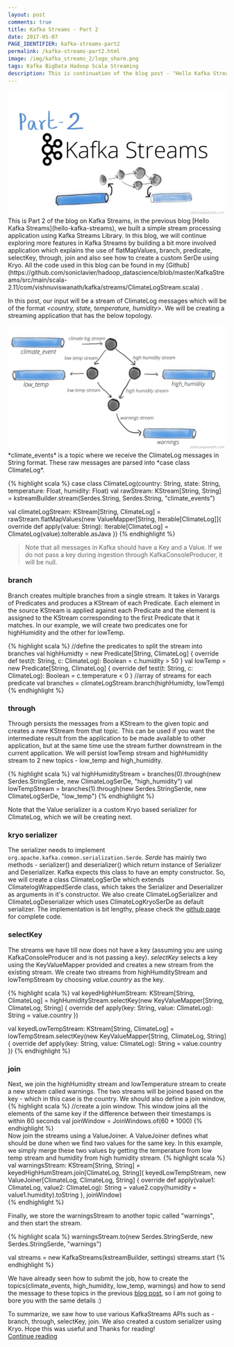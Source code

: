 ```yaml
---
layout: post
comments: true
title: Kafka Streams - Part 2
date: 2017-05-07
PAGE_IDENTIFIER: kafka-streams-part2
permalink: /kafka-streams-part2.html
image: /img/kafka_streams_2/logo_share.png
tags: Kafka BigData Hadoop Scala Streaming
description: This is continuation of the blog post - "Hello Kafka Streams". In this blog we  build a bit more complicated application that demonstrates the use of flatMapValues, branch, predicate, selectKey, through, join and also see how to create a custom SerDe using Kryo.
---
```

<div class="col three">
    <img class="col three" src="/img/kafka_streams_2/logo.png">
</div>
This is Part 2 of the blog on Kafka Streams, in the previous blog [Hello Kafka Streams](hello-kafka-streams), we built a simple stream processing application using Kafka Streams Library. In this blog, we will continue exploring more features in Kafka Streams by building a bit more involved application which explains the use of flatMapValues, branch, predicate, selectKey, through, join and also see how to create a custom SerDe using Kryo. All the code used in this blog can be found in my [Github](https://github.com/soniclavier/hadoop_datascience/blob/master/KafkaStreams/src/main/scala-2.11/com/vishnuviswanath/kafka/streams/ClimateLogStream.scala) <i class="fa fa-github" aria-hidden="true"></i>.

In this post, our input will be a stream of ClimateLog messages which will be of the format *<country, state, temperature, humidity>*. We will be creating a streaming application that has the below topology. 
<div class="col three">
    <img class="col three expandable" src="/img/kafka_streams_2/topology.png">
</div>
*climate_events* is a topic where we receive the ClimateLog messages in String format. These raw messages are parsed into *case class ClimateLog*.

{% highlight scala %}
case class ClimateLog(country: String, state: String, temperature: Float, humidity: Float)
val rawStream: KStream[String, String] = kstreamBuilder.stream(Serdes.String, Serdes.String, "climate_events")

val climateLogStream: KStream[String, ClimateLog] = rawStream.flatMapValues(new ValueMapper[String, Iterable[ClimateLog]]{
  override def apply(value: String): Iterable[ClimateLog] = ClimateLog(value).toIterable.asJava
})
{% endhighlight %}

<blockquote>Note that all messages in Kafka should have a Key and a Value. If we do not pass a key during ingestion through KafkaConsoleProducer, it will be null.</blockquote>

### **branch**
Branch creates multiple branches from a single stream. It takes in Varargs of Predicates and produces a KStream of each Predicate. Each element in the source KStream is applied against each Predicate and the element is assigned to the KStream corresponding to the first Predicate that it matches. In our example, we will create two predicates one for highHumidity and the other for lowTemp.

{% highlight scala %}
//define the predicates to split the stream into branches
val highHumidty = new Predicate[String, ClimateLog] {
  override def test(t: String, c: ClimateLog): Boolean = c.humidity > 50
}
val lowTemp = new Predicate[String, ClimateLog] {
  override def test(t: String, c: ClimateLog): Boolean = c.temperature < 0
}
//array of streams for each predicate
val branches = climateLogStream.branch(highHumidty, lowTemp)
{% endhighlight %}


### **through**
Through persists the messages from a KStream to the given topic and creates a new KStream from that topic. This can be used if you want the intermediate result from the application to be made available to other application, but at the same time use the stream further downstream in the current application. We will persist lowTemp stream and highHumidity stream to 2 new topics - low_temp and high_humidity. 

{% highlight scala %}
val highHumidityStream = branches(0).through(new Serdes.StringSerde, new ClimateLogSerDe, "high_humidity")
val lowTempStream = branches(1).through(new Serdes.StringSerde, new ClimateLogSerDe, "low_temp")
{% endhighlight %}

Note that the Value serializer is a custom Kryo based serializer for ClimateLog, which we will be creating next.

### **kryo serializer**
The serializer needs to implement `org.apache.kafka.common.serialization.Serde`. *Serde* has mainly two methods - serializer() and deserializer() which return instance of Serializer and Deserializer. Kafka expects this class to have an empty constructor. So, we will create a class ClimateLogSerDe which extends ClimatelogWrappedSerde class, which takes the Serializer and Deserializer as arguments in it's constructor. We also create ClimateLogSerializer and ClimateLogDeserializer which uses ClimateLogKryoSerDe as default serializer. The implementation is bit lengthy, please check the [github page](https://github.com/soniclavier/hadoop_datascience/blob/master/KafkaStreams/src/main/scala-2.11/com/vishnuviswanath/kafka/streams/ClimateLogStream.scala#L124-L194) for complete code.

### **selectKey**
The streams we have till now does not have a key (assuming you are using KafkaConsoleProducer and is not passing a key). *selectKey* selects a key using the KeyValueMapper provided and creates a new stream from the existing stream. We create two streams from highHumdityStream and lowTempStream by choosing *value.country* as the key.

{% highlight scala %}
val keyedHighHumStream: KStream[String, ClimateLog] = highHumidityStream.selectKey(new KeyValueMapper[String, ClimateLog, String] {
  override def apply(key: String, value: ClimateLog): String = value.country
})

val keyedLowTempStream: KStream[String, ClimateLog] = lowTempStream.selectKey(new KeyValueMapper[String, ClimateLog, String] {
  override def apply(key: String, value: ClimateLog): String = value.country
})
{% endhighlight %}

### **join**
Next, we join the highHumidity stream and lowTemperature stream to create a new stream called warnings. The two streams will be joined based on the key - which in this case is the country. We should also define a join window,
{% highlight scala %}
//create a join window. This window joins all the elements of the same key if the difference between their timestamps is within 60 seconds
val joinWindow = JoinWindows.of(60 * 1000)
{% endhighlight %}  
Now join the streams using a ValueJoiner. A ValueJoiner defines what should be done when we find two values for the same key. In this example, we simply merge these two values by getting the temperature from low temp stream and humidity from high humidity stream.
{% highlight scala %}
val warningsStream: KStream[String, String] = keyedHighHumStream.join[ClimateLog, String](
  keyedLowTempStream,
  new ValueJoiner[ClimateLog, ClimateLog, String] {
    override def apply(value1: ClimateLog, value2: ClimateLog): String = value2.copy(humidity = value1.humidity).toString
  },
  joinWindow)  
{% endhighlight %} 

Finally, we store the warningsStream to another topic called "warnings", and then start the stream.

{% highlight scala %}
warningsStream.to(new Serdes.StringSerde, new Serdes.StringSerde, "warnings")

val streams = new KafkaStreams(kstreamBuilder, settings)
streams.start 
{% endhighlight %} 

We have already seen how to submit the job, how to create the topics(climate_events, high_humidity, low_temp, warnings) and how to send the message to these topics in the previous [blog post](hello-kafka-streams#hello-kafka-streams), so I am not going to bore you with the same details :) 

To summarize, we saw how to use various KafkaStreams APIs such as - branch, through, selectKey, join. We also created a custom serializer using Kryo. Hope this was useful and Thanks for reading!
<br/><a href="search.html?query=kafka">Continue reading</a>